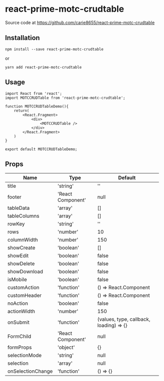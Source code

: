 # react-prime-motc-crudtable

Source code at https://github.com/carie8655/react-prime-motc-crudtable

## Installation

    npm install --save react-prime-motc-crudtable

or

    yarn add react-prime-motc-crudtable

## Usage

```
import React from 'react';
import MOTCCRUDTable from 'react-prime-motc-crudtable';

function MOTCCRUDTableDemo(){
    return(
        <React.Fragment>
            <div>
                <MOTCCRUDTable />
            </div>
        </React.Fragment>
    )
}

export default MOTCCRUDTableDemo;
```

## Props

| Name              | Type              | Default                                 |
| ----------------- | ----------------- | --------------------------------------- |
| title             | 'string'          | ''                                      |
| footer            | 'React Component' | null                                    |
| tableData         | 'array'           | []                                      |
| tableColumns      | 'array'           | []                                      |
| rowKey            | 'string'          | ''                                      |
| rows              | 'number'          | 10                                      |
| columnWidth       | 'number'          | 150                                     |
| showCreate        | 'boolean'         | []                                      |
| showEdit          | 'boolean'         | false                                   |
| showDelete        | 'boolean'         | false                                   |
| showDownload      | 'boolean'         | false                                   |
| isMobile          | 'boolean'         | false                                   |
| customAction      | 'function'        | () => React.Component                   |
| customHeader      | 'function'        | () => React.Component                   |
| noAction          | 'boolean'         | false                                   |
| actionWidth       | 'number'          | 150                                     |
| onSubmit          | 'function'        | (values, type, callback, loading) => {} |
| FormChild         | 'React Component' | null                                    |
| formProps         | 'object'          | {}                                      |
| selectionMode     | 'string'          | null                                    |
| selection         | 'array'           | null                                    |
| onSelectionChange | 'function'        | () => {}                                |

